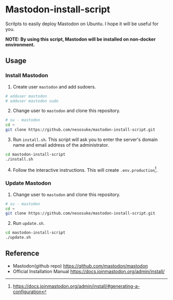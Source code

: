 # Mastodon-install-script

Scritpts to easily deploy Mastodon on Ubuntu.
I hope it will be useful for you.

**NOTE: By using this script, Mastodon will be installed on non-docker environment.**

## Usage

### Install Mastodon

1. Create user `mastodon` and add sudoers.

```bash
# adduser mastodon
# adduser mastodon sudo
```

2. Change user to `mastodon` and clone this repository.

```bash
# su - mastodon
cd ~
git clone https://github.com/nesosuke/mastodon-install-script.git
```

3. Run `install.sh`.
   This script will ask you to enter the server's domain name and email address of the administrator.

```bash
cd mastodon-install-script
./install.sh
```

4. Follow the interactive instructions.
   This will create `.env.production`[^setup].

[^setup]: <https://docs.joinmastodon.org/admin/install/#generating-a-configuration>

### Update Mastodon

1. Change user to `mastodon` and clone this repository.

```bash
# su - mastodon
cd ~
git clone https://github.com/nesosuke/mastodon-install-script.git
```

2. Run `update.sh`.

```bash
cd mastodon-install-script
./update.sh
```

## Reference

- Mastodon(github repo) <https://github.com/mastodon/mastodon>
- Official Installation Manual <https://docs.joinmastodon.org/admin/install/>
